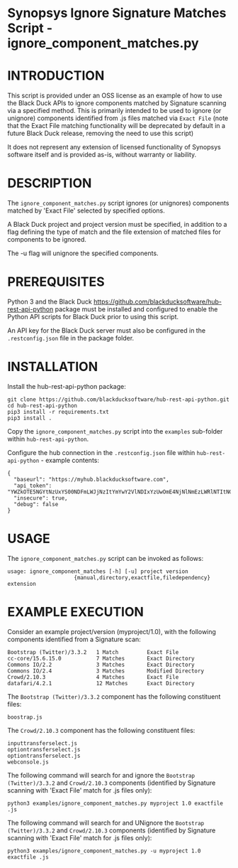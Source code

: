 # Synopsys Ignore Signature Matches Script - ignore_component_matches.py
# INTRODUCTION

This script is provided under an OSS license as an example of how to use the Black Duck APIs to ignore components matched by Signature scanning via a specified method. This is primarily intended to be used to ignore (or unignore) components identified from .js files matched via `Exact File` (note that the Exact File matching functionality will be deprecated by default in a future Black Duck release, removing the need to use this script)

It does not represent any extension of licensed functionality of Synopsys software itself and is provided as-is, without warranty or liability.

# DESCRIPTION

The `ignore_component_matches.py` script ignores (or unignores) components matched by 'Exact File' selected by specified options.

A Black Duck project and project version must be specified, in addition to a flag defining the type of match and the file extension of matched files for components to be ignored.

The -u flag will unignore the specified components.

# PREREQUISITES

Python 3 and the Black Duck https://github.com/blackducksoftware/hub-rest-api-python package must be installed and configured to enable the Python API scripts for Black Duck prior to using this script.

An API key for the Black Duck server must also be configured in the `.restconfig.json` file in the package folder.

# INSTALLATION

Install the hub-rest-api-python package:

    git clone https://github.com/blackducksoftware/hub-rest-api-python.git
    cd hub-rest-api-python
    pip3 install -r requirements.txt
    pip3 install .
    
Copy the `ignore_component_matches.py` script into the `examples` sub-folder within `hub-rest-api-python`.

Configure the hub connection in the `.restconfig.json` file within `hub-rest-api-python` - example contents:

    {
      "baseurl": "https://myhub.blackducksoftware.com",
      "api_token": "YWZkOTE5NGYtNzUxYS00NDFmLWJjNzItYmYwY2VlNDIxYzUwOmE4NjNlNmEzLWRlNTItNGFiMC04YTYwLWRBBWQ2MDFlMjA0Mg==",
      "insecure": true,
      "debug": false
    }

# USAGE

The `ignore_component_matches.py` script can be invoked as follows:

    usage: ignore_component_matches [-h] [-u] project version
                         {manual,directory,exactfile,filedependency} extension

# EXAMPLE EXECUTION

Consider an example project/version (myproject/1.0), with the following components identified from a Signature scan:

    Bootstrap (Twitter)/3.3.2   1 Match         Exact File
    cc-core/15.6.15.0           7 Matches       Exact Directory
    Commons IO/2.2              3 Matches       Exact Directory
    Commons IO/2.4              3 Matches       Modified Directory
    Crowd/2.10.3                4 Matches       Exact File	
    datafari/4.2.1              12 Matches      Exact Directory	

The `Bootstrap (Twitter)/3.3.2` component has the following constituent files:

    boostrap.js
    
The `Crowd/2.10.3` component has the following constituent files:

    inputtransferselect.js
    optiontransferselect.js
    optiontransferselect.js
    webconsole.js

The following command will search for and ignore the `Bootstrap (Twitter)/3.3.2` and `Crowd/2.10.3` components (identified by Signature scanning with 'Exact File' match for .js files only):

    python3 examples/ignore_component_matches.py myproject 1.0 exactfile .js

The following command will search for and UNignore the `Bootstrap (Twitter)/3.3.2` and `Crowd/2.10.3` components (identified by Signature scanning with 'Exact File' match for .js files only):

    python3 examples/ignore_component_matches.py -u myproject 1.0 exactfile .js
   
